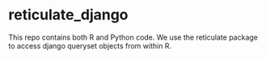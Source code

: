 # reticulate_django
This repo contains both R and Python code. We use the reticulate package to access django queryset objects from within R.
